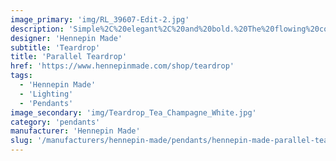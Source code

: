 ```yaml
---
image_primary: 'img/RL_39607-Edit-2.jpg'
description: 'Simple%2C%20elegant%2C%20and%20bold.%20The%20flowing%20contour%20of%20the%20Parallel%20Teardrop%20pendant%20exemplifies%20industrial%20precision%20with%20handmade%20beauty.%20%20Inspired%20by%20raindrops%2C%20the%20crisp%20union%20of%20glass%20and%20metal%20converge%20along%20the%20smooth%20curve%20of%20this%20light.%20Each%20delicate%20piece%20is%20made%20with%20care%20and%20attention%20resulting%20in%20a%20level%20of%20quality%20that%20will%20enhance%20any%20space.'
designer: 'Hennepin Made'
subtitle: 'Teardrop'
title: 'Parallel Teardrop'
href: 'https://www.hennepinmade.com/shop/teardrop'
tags:
  - 'Hennepin Made'
  - 'Lighting'
  - 'Pendants'
image_secondary: 'img/Teardrop_Tea_Champagne_White.jpg'
category: 'pendants'
manufacturer: 'Hennepin Made'
slug: '/manufacturers/hennepin-made/pendants/hennepin-made-parallel-teardrop'
---
```


